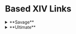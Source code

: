 # Based XIV Links

<details>
<summary>**Savage**</summary>

- [p8s][p8s]
- [p7s][p7s]
- [p6s][p6s]
- [p5s][p5s]
- [p4s][p4s]
- [p3s][p3s]
- [p2s][p2s]
- [p1s][p1s]
</details>

<details>
<summary>**Ultimate**</summary>

- [TOP][TOP]
- [DSR][DSR]
- [TEA][TEA]
</details>
